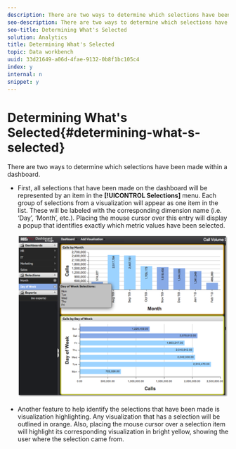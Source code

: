 ```yaml
---
description: There are two ways to determine which selections have been made within a dashboard.
seo-description: There are two ways to determine which selections have been made within a dashboard.
seo-title: Determining What's Selected
solution: Analytics
title: Determining What's Selected
topic: Data workbench
uuid: 33d21649-a06d-4fae-9132-0b8f1bc105c4
index: y
internal: n
snippet: y
---
```


# Determining What's Selected{#determining-what-s-selected}

There are two ways to determine which selections have been made within a dashboard.

* First, all selections that have been made on the dashboard will be represented by an item in the **[!UICONTROL Selections]** menu. Each group of selections from a visualization will appear as one item in the list. These will be labeled with the corresponding dimension name (i.e. ‘Day’, ‘Month’, etc.). Placing the mouse cursor over this entry will display a popup that identifies exactly which metric values have been selected.

  ![](assets/selection_identify.png)

* Another feature to help identify the selections that have been made is visualization highlighting. Any visualization that has a selection will be outlined in orange. Also, placing the mouse cursor over a selection item will highlight its corresponding visualization in bright yellow, showing the user where the selection came from.

